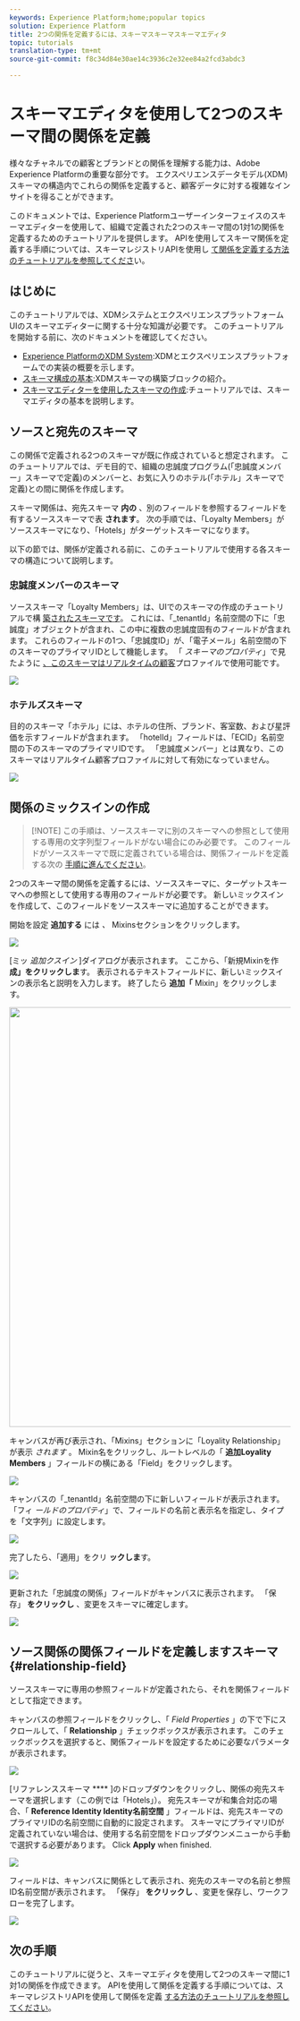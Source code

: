 ```yaml
---
keywords: Experience Platform;home;popular topics
solution: Experience Platform
title: 2つの関係を定義するには、スキーマスキーマスキーマエディタ
topic: tutorials
translation-type: tm+mt
source-git-commit: f8c34d84e30ae14c3936c2e32ee84a2fcd3abdc3

---
```



# スキーマエディタを使用して2つのスキーマ間の関係を定義

様々なチャネルでの顧客とブランドとの関係を理解する能力は、Adobe Experience Platformの重要な部分です。 エクスペリエンスデータモデル(XDM)スキーマの構造内でこれらの関係を定義すると、顧客データに対する複雑なインサイトを得ることができます。

このドキュメントでは、Experience Platformユーザーインターフェイスのスキーマエディターを使用して、組織で定義された2つのスキーマ間の1対1の関係を定義するためのチュートリアルを提供します。 APIを使用してスキーマ関係を定義する手順については、スキーマレジストリAPIを使用し [て関係を定義する方法のチュートリアルを参照してくださ](relationship-api.md)い。

## はじめに

このチュートリアルでは、XDMシステムとエクスペリエンスプラットフォームUIのスキーマエディターに関する十分な知識が必要です。 このチュートリアルを開始する前に、次のドキュメントを確認してください。

* [Experience PlatformのXDM System](../home.md):XDMとエクスペリエンスプラットフォームでの実装の概要を示します。
* [スキーマ構成の基本](../schema/composition.md):XDMスキーマの構築ブロックの紹介。
* [スキーマエディターを使用したスキーマの作成](create-schema-ui.md):チュートリアルでは、スキーマエディタの基本を説明します。

## ソースと宛先のスキーマ

この関係で定義される2つのスキーマが既に作成されていると想定されます。 このチュートリアルでは、デモ目的で、組織の忠誠度プログラム(「忠誠度メンバー」スキーマで定義)のメンバーと、お気に入りのホテル(「ホテル」スキーマで定義)との間に関係を作成します。

スキーマ関係は、宛先スキーマ **内の** 、別のフィールドを参照するフィールドを有するソーススキーマで表 **されます**。 次の手順では、「Loyalty Members」がソーススキーマになり、「Hotels」がターゲットスキーマになります。

以下の節では、関係が定義される前に、このチュートリアルで使用する各スキーマの構造について説明します。

### 忠誠度メンバーのスキーマ

ソーススキーマ「Loyalty Members」は、UIでのスキーマの作成のチュートリアルで構 [築されたスキーマです](create-schema-ui.md)。 これには、「\_tenantId」名前空間の下に「忠誠度」オブジェクトが含まれ、この中に複数の忠誠度固有のフィールドが含まれます。 これらのフィールドの1つ、「忠誠度ID」が、「電子メール」名前空間の下のスキーマのプライマリIDとして機能します。 「 _スキーマのプロパティ_」で見たように [、このスキーマはリアルタイムの顧客](../../profile/home.md)プロファイルで使用可能です。

![](../images/tutorials/relationship/loyalty-members.png)

### ホテルズスキーマ

目的のスキーマ「ホテル」には、ホテルの住所、ブランド、客室数、および星評価を示すフィールドが含まれます。 「hotelId」フィールドは、「ECID」名前空間の下のスキーマのプライマリIDです。 「忠誠度メンバー」とは異なり、このスキーマはリアルタイム顧客プロファイルに対して有効になっていません。

![](../images/tutorials/relationship/hotels.png)

## 関係のミックスインの作成

>[!NOTE] この手順は、ソーススキーマに別のスキーマへの参照として使用する専用の文字列型フィールドがない場合にのみ必要です。 このフィールドがソーススキーマで既に定義されている場合は、関係フィールドを定義する次の [手順に進んでください](#relationship-field)。

2つのスキーマ間の関係を定義するには、ソーススキーマに、ターゲットスキーマへの参照として使用する専用のフィールドが必要です。 新しいミックスインを作成して、このフィールドをソーススキーマに追加することができます。

開始を設定 **追加する** には _、_ Mixinsセクションをクリックします。

![](../images/tutorials/relationship/loyalty-add-mixin.png)

[ミッ _追加クスイン_ ]ダイアログが表示されます。 ここから、「新規Mixinを作 **成」をクリックしま**&#x200B;す。 表示されるテキストフィールドに、新しいミックスインの表示名と説明を入力します。 終了したら **追加「** Mixin」をクリックします。

<img src="../images/tutorials/relationship/loyalty-create-new-mixin.png" width="750"><br>

キャンバスが再び表示され、「Mixins」セクションに「Loyality Relationship」が表示 _されます_ 。 Mixin名をクリックし、ルートレベルの「 **追加Loyality Members** 」フィールドの横にある「Field」をクリックします。

![](../images/tutorials/relationship/loyalty-add-field.png)

キャンバスの「\_tenantId」名前空間の下に新しいフィールドが表示されます。 「フィ _ールドのプロパティ_」で、フィールドの名前と表示名を指定し、タイプを「文字列」に設定します。

![](../images/tutorials/relationship/relationship-field-details.png)

完了したら、「適用」をクリ **ックしま**&#x200B;す。

![](../images/tutorials/relationship/relationship-field-apply.png)

更新された「忠誠度の関係」フィールドがキャンバスに表示されます。 「保存」 **をクリックし** 、変更をスキーマに確定します。

![](../images/tutorials/relationship/relationship-field-save.png)

## ソース関係の関係フィールドを定義しますスキーマ {#relationship-field}

ソーススキーマに専用の参照フィールドが定義されたら、それを関係フィールドとして指定できます。

キャンバスの参照フィールドをクリックし、「 _Field Properties_ 」の下で下にスクロールして、「 **Relationship** 」チェックボックスが表示されます。 このチェックボックスを選択すると、関係フィールドを設定するために必要なパラメータが表示されます。

![](../images/tutorials/relationship/relationship-checkbox.png)

[リファレンススキーマ **** ]のドロップダウンをクリックし、関係の宛先スキーマを選択します（この例では「Hotels」）。 宛先スキーマが和集合対応の場合、「 **Reference Identity Identity名前空間** 」フィールドは、宛先スキーマのプライマリIDの名前空間に自動的に設定されます。 スキーマにプライマリIDが定義されていない場合は、使用する名前空間をドロップダウンメニューから手動で選択する必要があります。 Click **Apply** when finished.

![](../images/tutorials/relationship/reference-schema-id-namespace.png)

フィールドは、キャンバスに関係として表示され、宛先のスキーマの名前と参照ID名前空間が表示されます。 「保存」 **をクリックし** 、変更を保存し、ワークフローを完了します。

![](../images/tutorials/relationship/relationship-save.png)

## 次の手順

このチュートリアルに従うと、スキーマエディタを使用して2つのスキーマ間に1対1の関係を作成できます。 APIを使用して関係を定義する手順については、スキーマレジストリAPIを使用して関係を定義 [する方法のチュートリアルを参照してください](relationship-api.md)。